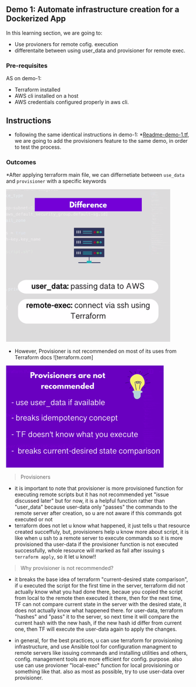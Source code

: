 ## Demo 1: Automate infrastructure creation for a Dockerized App

In this learning section, we are going to:
- Use provioners for remote cofig. execution
- differentaite between using user_data and provisioner for remote exec.

### Pre-requisites

AS on demo-1:
* Terraform installed
* AWS cli installed on a host 
* AWS credentials configured properly in aws cli.
	
## Instructions

* following the same identical instructions in demo-1: *[Readme-demo-1.tf](feature/create-aws-IAC-for-dockerized-app/1__Demo-1__create-aws-IAC-for-dockerized-app/README.md), we are going to add the provisioners feature to the same demo, in order to test the process.


### Outcomes

*After applying terraform main file, we can differnetiate between ```use_data``` and ```provisioner``` with a specific keywords

![differ-user_data-provisioners](difference--userData--provisioners.png)

* However, Provisioner is not recommended on most of its uses from Terraform docs ![terraform.com]

![provioner-is-not-recommended](provioner-is-not-recommended.png)



> Provisioners

* it is important to note that provisioner is more provisioned function for executing remote scripts but it has not recommended yet "issue discussed later"
but for now, it is a helpful function rather than "user_data" because user-data only "passes" the commands to the remote server after creation, so u are not aware if this commands got executed or not
* terraform does not let u know what happened, it just tells u that resource created succeffuly, but,
provisioners help u know more about script, it is like when u ssh to a remote server to execute commands so it is more provisioned tha user-data
if the provisioner function is not executed successfully, whole resource will marked as fail after issuing ```$ terraform apply```, so it let u know!!

> Why provisioner is not recommended?

* it breaks the base idea of terraform "current-desired state comparison", if u executed the script for the first time in the server, terraform did not actually know what you had done there, becaue you copied the script from local to the remote then executed it there, then for the next time, TF can not compare current state in the server with the desired state, it does not actually know what happened there.
for user-data, terraform "hashes" and "pass" it to the server, so next time it will compare the current hash with the new hash, if the new hash id differ from current one, then TF will execute the user-data again to apply the changes.

* in general, for the best practices, u can use terraform for provisioning infrastructure, and use Ansible tool for configuration managment to remote servers like issuing commands and installing utilities and others, config. management tools are more efficient for config. purpose.
also  use can use provioner "local-exec" function for local provisioning or something like that.
also as most as possible, try to use user-data over provisioner.

